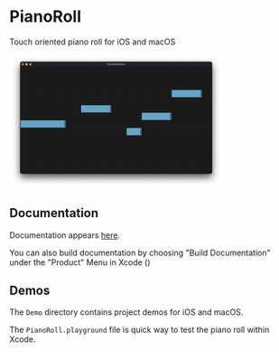 # PianoRoll
Touch oriented piano roll for iOS and macOS

<img src="Sources/PianoRoll/PianoRoll.docc/Resources/screenshot.png" alt="piano roll screenshot" style="width:75%;">

## Documentation

Documentation appears [here](https://swiftpackageindex.com/AudioKit/PianoRoll/main/documentation/pianoroll).

You can also build documentation by choosing "Build Documentation" under the "Product" Menu in Xcode ()

## Demos

The `Demo` directory contains project demos for iOS and macOS.

The `PianoRoll.playground` file is quick way to test the piano roll within Xcode.
